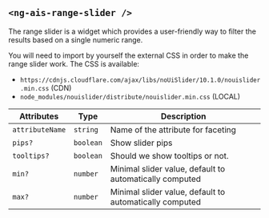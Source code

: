 ## `<ng-ais-range-slider />`

The range slider is a widget which provides a user-friendly way to filter the results based on a single numeric range.

You will need to import by yourself the external CSS in order to make the range slider work. The CSS is available:

* `https://cdnjs.cloudflare.com/ajax/libs/noUiSlider/10.1.0/nouislider.min.css` (CDN)
* `node_modules/nouislider/distribute/nouislider.min.css` (LOCAL)

| Attributes       | Type       | Description
| -                | -          | -
| `attributeName`  | `string`   | Name of the attribute for faceting
| `pips?`          | `boolean`  | Show slider pips
| `tooltips?`      | `boolean`  | Should we show tooltips or not.
| `min?`           | `number`   | Minimal slider value, default to automatically computed
| `max?`           | `number`   | Minimal slider value, default to automatically computed
